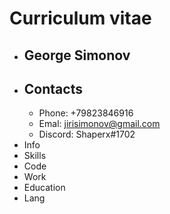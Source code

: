 # Curriculum vitae
* ## George Simonov 
* ## Contacts
  + Phone: +79823846916
  + Emal: jirisimonov@gmail.com
  + Discord: Shaperx#1702
* Info
* Skills
* Code
* Work
* Education
* Lang
